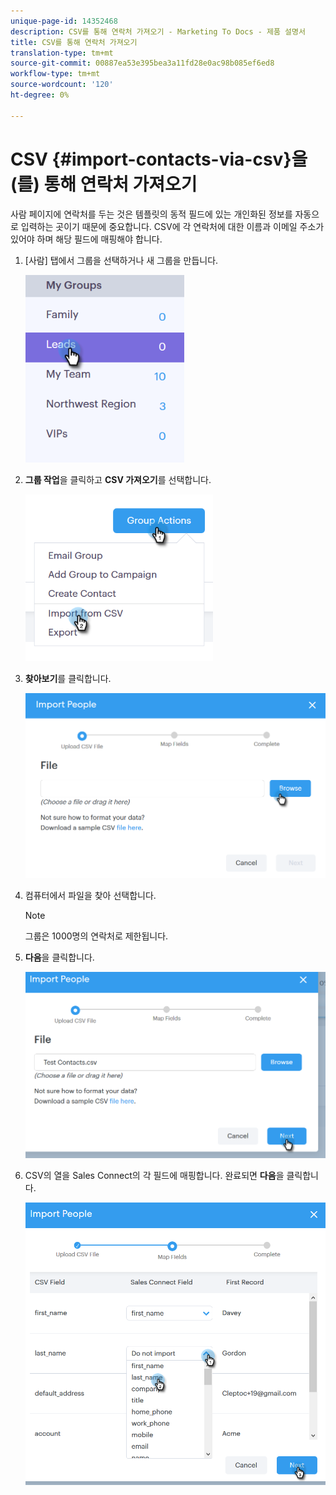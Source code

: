 ```yaml
---
unique-page-id: 14352468
description: CSV를 통해 연락처 가져오기 - Marketing To Docs - 제품 설명서
title: CSV를 통해 연락처 가져오기
translation-type: tm+mt
source-git-commit: 00887ea53e395bea3a11fd28e0ac98b085ef6ed8
workflow-type: tm+mt
source-wordcount: '120'
ht-degree: 0%

---
```



# CSV {#import-contacts-via-csv}을(를) 통해 연락처 가져오기

사람 페이지에 연락처를 두는 것은 템플릿의 동적 필드에 있는 개인화된 정보를 자동으로 입력하는 곳이기 때문에 중요합니다. CSV에 각 연락처에 대한 이름과 이메일 주소가 있어야 하며 해당 필드에 매핑해야 합니다.

1. [사람] 탭에서 그룹을 선택하거나 새 그룹을 만듭니다.

   ![](assets/one.png)

1. **그룹 작업**&#x200B;을 클릭하고 **CSV 가져오기**&#x200B;를 선택합니다.

   ![](assets/two.png)

1. **찾아보기**&#x200B;를 클릭합니다.

   ![](assets/three.png)

1. 컴퓨터에서 파일을 찾아 선택합니다.

   >[!NOTE]
   >
   >그룹은 1000명의 연락처로 제한됩니다.

1. **다음**&#x200B;을 클릭합니다.

   ![](assets/four.png)

1. CSV의 열을 Sales Connect의 각 필드에 매핑합니다. 완료되면 **다음**&#x200B;을 클릭합니다.

   ![](assets/five.png)

